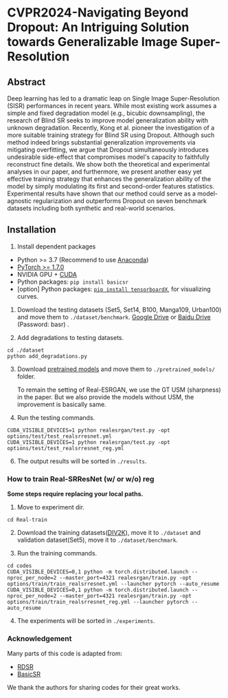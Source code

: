 # CVPR2024-Navigating Beyond Dropout: An Intriguing Solution towards Generalizable Image Super-Resolution

## Abstract

Deep learning has led to a dramatic leap on Single Image Super-Resolution (SISR) performances in recent years. While most existing work assumes a simple and fixed degradation model (e.g., bicubic downsampling), the research of Blind SR seeks to improve model generalization ability with unknown degradation. Recently, Kong et al. pioneer the investigation of a more suitable training strategy for Blind SR using Dropout. Although such method indeed brings substantial generalization improvements via mitigating overfitting, we argue that Dropout simultaneously introduces undesirable side-effect that compromises model's capacity to faithfully reconstruct fine details. We show both the theoretical and experimental analyses in our paper, and furthermore, we present another easy yet effective training strategy that enhances the generalization ability of the model by simply modulating its first and second-order features statistics. Experimental results have shown that our method could serve as a model-agnostic regularization and outperforms Dropout on seven benchmark datasets including both synthetic and real-world scenarios. 
## Installation

1. Install dependent packages 
- Python >= 3.7 (Recommend to use [Anaconda](https://www.anaconda.com/download/#linux))
- [PyTorch >= 1.7.0](https://pytorch.org/)
- NVIDIA GPU + [CUDA](https://developer.nvidia.com/cuda-downloads)
- Python packages: `pip install basicsr`
- [option] Python packages: [`pip install tensorboardX`](https://github.com/lanpa/tensorboardX), for visualizing curves.


1. Download the testing datasets (Set5, Set14, B100, Manga109, Urban100) and move them to `./dataset/benchmark`.
[Google Drive](https://drive.google.com/drive/folders/1B3DJGQKB6eNdwuQIhdskA64qUuVKLZ9u) or [Baidu Drive](https://pan.baidu.com/s/1AZDcEAFwwc1OC3KCd7EDnQ) (Password: basr) .

2. Add degradations to testing datasets.
```
cd ./dataset
python add_degradations.py
```

3. Download [pretrained models](https://drive.google.com/drive/folders/17vZcYYS8IVxFn2Its_LnfXZvgN1TL19b) and move them to  `./pretrained_models/` folder. 

   To remain the setting of Real-ESRGAN, we use the GT USM (sharpness) in the paper. But we also provide the models without USM, the improvement is basically same.

4. Run the testing commands.
```
CUDA_VISIBLE_DEVICES=1 python realesrgan/test.py -opt options/test/test_realsrresnet.yml
CUDA_VISIBLE_DEVICES=1 python realesrgan/test.py -opt options/test/test_realsrresnet_reg.yml
```
6. The output results will be sorted in `./results`. 

### How to train Real-SRResNet (w/ or w/o) reg

**Some steps require replacing your local paths.**

1. Move to experiment dir.
```
cd Real-train
```

2. Download the training datasets([DIV2K](https://data.vision.ee.ethz.ch/cvl/DIV2K/)), move it to `./dataset` and validation dataset(Set5), move it to `./dataset/benchmark`.

3. Run the training commands.
```
cd codes
CUDA_VISIBLE_DEVICES=0,1 python -m torch.distributed.launch --nproc_per_node=2 --master_port=4321 realesrgan/train.py -opt options/train/train_realsrresnet.yml --launcher pytorch --auto_resume
CUDA_VISIBLE_DEVICES=0,1 python -m torch.distributed.launch --nproc_per_node=2 --master_port=4321 realesrgan/train.py -opt options/train/train_realsrresnet_reg.yml --launcher pytorch --auto_resume
```
4. The experiments will be sorted in `./experiments`. 


### Acknowledgement

Many parts of this code is adapted from:

- [RDSR](https://github.com/XPixelGroup/RDSR/tree/main)
- [BasicSR](https://github.com/XPixelGroup/BasicSR/tree/master)

We thank the authors for sharing codes for their great works.

